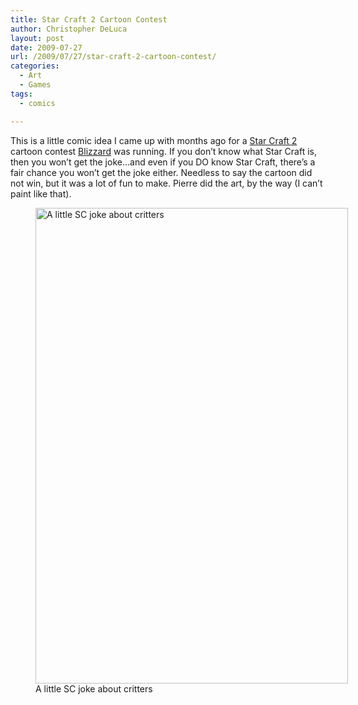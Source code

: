 ```yaml
---
title: Star Craft 2 Cartoon Contest
author: Christopher DeLuca
layout: post
date: 2009-07-27
url: /2009/07/27/star-craft-2-cartoon-contest/
categories:
  - Art
  - Games
tags:
  - comics

---
```

This is a little comic idea I came up with months ago for a [Star Craft 2][1] cartoon contest [Blizzard][2] was running. If you don&#8217;t know what Star Craft is, then you won&#8217;t get the joke&#8230;and even if you DO know Star Craft, there&#8217;s a fair chance you won&#8217;t get the joke either. Needless to say the cartoon did not win, but it was a lot of fun to make. Pierre did the art, by the way (I can&#8217;t paint like that).
   
<figure id="attachment_51" style="width: 500px" class="wp-caption alignleft"><img src="http://wpburner.local/wp-content/uploads/2009/07/nuclear_impulse_shop.jpg" alt="A little SC joke about critters" title="Star Craft Comic" width="500" height="761" class="size-full wp-image-51" srcset="http://wpburner.local/wp-content/uploads/2009/07/nuclear_impulse_shop.jpg 766w, http://wpburner.local/wp-content/uploads/2009/07/nuclear_impulse_shop-197x300.jpg 197w, http://wpburner.local/wp-content/uploads/2009/07/nuclear_impulse_shop-672x1024.jpg 672w" sizes="(max-width: 500px) 85vw, 500px" /><figcaption class="wp-caption-text">A little SC joke about critters</figcaption></figure>

 [1]: http://starcraft2.com
 [2]: http://blizzard.com
